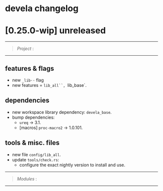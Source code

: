 # devela changelog

[0.25.0-wip] unreleased
=======================

-----------
> *Project* :
-----------

## features & flags
- new `_lib··` flag
- new features = `lib_all``, `lib_base`.

## dependencies
- new workspace library dependency: `devela_base`.
- bump dependencies:
  - `ureq` → 3.1.
  - [macros] `proc-macro2` → 1.0.101.

## tools & misc. files
- new file `config/lib_all`.
- update `tools/check.rs`:
  - configure the exact nightly version to install and use.


-----------
> *Modules* :
-----------



[0.25.0]: https://github.com/andamira/devela/releases/tag/v0.25.0
